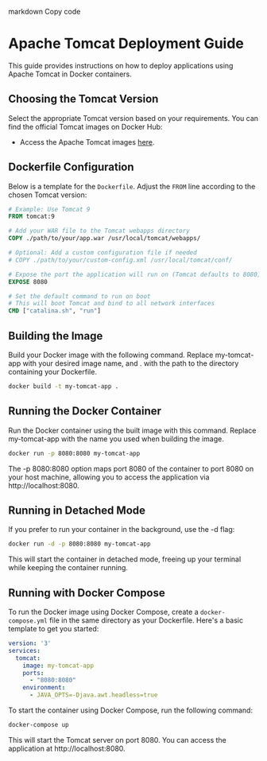markdown
Copy code

# Apache Tomcat Deployment Guide

This guide provides instructions on how to deploy applications using Apache Tomcat in Docker containers.

## Choosing the Tomcat Version

Select the appropriate Tomcat version based on your requirements. You can find the official Tomcat images on Docker Hub:

- Access the Apache Tomcat images [here](https://hub.docker.com/_/tomcat).

## Dockerfile Configuration

Below is a template for the `Dockerfile`. Adjust the `FROM` line according to the chosen Tomcat version:

```dockerfile
# Example: Use Tomcat 9
FROM tomcat:9

# Add your WAR file to the Tomcat webapps directory
COPY ./path/to/your/app.war /usr/local/tomcat/webapps/

# Optional: Add a custom configuration file if needed
# COPY ./path/to/your/custom-config.xml /usr/local/tomcat/conf/

# Expose the port the application will run on (Tomcat defaults to 8080)
EXPOSE 8080

# Set the default command to run on boot
# This will boot Tomcat and bind to all network interfaces
CMD ["catalina.sh", "run"]
```

## Building the Image

Build your Docker image with the following command. Replace my-tomcat-app with your desired image name, and . with the
path to the directory containing your Dockerfile.

```bash
docker build -t my-tomcat-app .
```

## Running the Docker Container

Run the Docker container using the built image with this command. Replace my-tomcat-app with the name you used when
building the image.

```bash
docker run -p 8080:8080 my-tomcat-app
```

The -p 8080:8080 option maps port 8080 of the container to port 8080 on your host machine, allowing you to access the
application via http://localhost:8080.

## Running in Detached Mode

If you prefer to run your container in the background, use the -d flag:

```bash
docker run -d -p 8080:8080 my-tomcat-app
```

This will start the container in detached mode, freeing up your terminal while keeping the container running.

## Running with Docker Compose

To run the Docker image using Docker Compose, create a `docker-compose.yml` file in the same directory as your
Dockerfile. Here's a basic template to get you started:

```yaml
version: '3'
services:
  tomcat:
    image: my-tomcat-app
    ports:
      - "8080:8080"
    environment:
      - JAVA_OPTS=-Djava.awt.headless=true
```

To start the container using Docker Compose, run the following command:

```bash
docker-compose up
```

This will start the Tomcat server on port 8080. You can access the application at http://localhost:8080.
